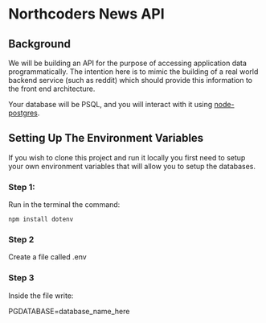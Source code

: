 # Northcoders News API

## Background

We will be building an API for the purpose of accessing application data programmatically. The intention here is to mimic the building of a real world backend service (such as reddit) which should provide this information to the front end architecture.

Your database will be PSQL, and you will interact with it using [node-postgres](https://node-postgres.com/).

## Setting Up The Environment Variables 

If you wish to clone this project and run it locally you first need to setup your own environment variables that will allow you to setup the databases. 

### Step 1:
Run in the terminal the command:
```
npm install dotenv
```
### Step 2
Create a file called .env
### Step 3 
Inside the  file write:

PGDATABASE=database_name_here

